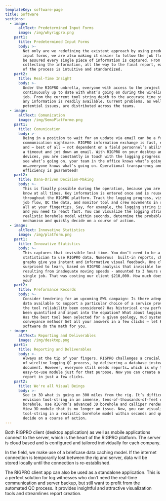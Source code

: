 ```yaml
---
templateKey: software-page
title: Software
sections:
  - image:
      altText: Predetermined Input Forms
      image: /img/whyrigpro.png
    part1:
      title: Predetermined Input Forms
      body: >-
        Not only are we redefining the existent approach by using predetermined
        input forms, we are also making it easier to follow the job flow and to
        be assured every single piece of information is captured. From
        collecting the information, all the way to the final report, each step
        of the process is intuitive and standardized.
    part2:
      title: Real-Time Insight
      body: >-
        Under the RIGPRO umbrella, everyone with access to the project is
        continuously up to date with what’s going on during the wireline logging
        job. From the current tool string depth to the accurate time statistics,
        any information is readily available. Current problems, as well as
        potential issues, are distributed across the teams.
  - image:
      altText: Comunication
      image: /img/SemaPlatforme.png
    part1:
      title: Comunication
      body: >-
        Being in a position to wait for an update via email can be a frustrating
        communication nightmare. RIGPRO information exchange is fast, efficient
        and – best of all – not dependent on a field personnel’s ability to take
        a timeout and jot down an email. With RIGPRO on your desktop and mobile
        devices, you are constantly in touch with the logging progress. You can
        see what’s going on, your team in the office knows what’s going
        on…everyone knows what’s going on. Operational transparency and time
        efficiency is guaranteed!
    part2:
      title: Dana-Driven Decision-Making
      body: >-
        This is finally possible during the operation, because you are in the
        know at all times. Key information is entered once and is reused
        throughout the RIGPRO platform. Track the logging progress, visualize
        job flow, QC the data, and monitor tool and crew movements in real-time,
        all at your fingertips. Say, for example, the logging string is stuck
        and you need to react fast. You can visualize the logging string in a
        realistic borehole model within seconds, determine the probable sticking
        mechanism and quickly decide on a course of action.
  - image:
      altText: Innovative Statistics
      image: /img/platform.png
    part1:
      title: Innovative Statistics
      body: >-
        This captures that invisible lost time. You don’t need to be a
        statistician to use RIGPRO data. Numerous  built-in reports, charts, and
        graphs give you instant and informative visual feedback. One client was
        surprised to learn, based on RIGPRO analysis that invisible lost time -
        resulting from inadequate moving speeds - amounted to 3 hours on a
        single job. That was costing our client $210,000. How much does it cost
        you?
    part2:
      title: Preformance Records
      body: >-
        Consider tendering for an upcoming EWL campaign: Is there adequate hard
        data available to support a particular choice of a service provider? Has
        the tool reliability been considered? Has historical crew performance
        been quantified and input into the equation? What about logging speeds?
        Has the best tool been selected for a given geology, mud system and
        conveyance method? Get all your answers in a few clicks – let RIGPRO
        software do the math for you.
  - image:
      altText: Reporting and Deliverables
      image: /img/desktop.png
    part1:
      title: Reporting and Deliverables
      body: >-
        Always at the tip of your fingers. RIGPRO challenges a crucial paradigm
        of wireline logging QC process, by delivering a database instead of a
        document. However, everyone still needs reports… which is why there's an
        easy-to-use module just for that purpose. Now you can create a relevant
        report in just a few clicks.
    part2:
      title: We're all Visual Beings
      body: >-
        See in 3D what is going on 300 miles from the rig. It’s difficult to
        envision tool-string in an immense, tens-of-thousands-of-feet deep
        borehole. Use RIGPRO’s advanced 3D borehole and calliper rendering Depth
        View 3D module that is no longer an issue. Now, you can visualize the
        tool-string in a realistic borehole model within seconds and quickly
        decide on a course of action.
---
```

Both RIGPRO client (desktop application) as well as mobile applications connect to the server, which is the heart of  the RIGPRO platform. The server is cloud based and is configured and tailored individually for each company.

In the field, we make use of a briefcase data caching model. If the internet connection is temporarily lost between the  rig and server, data will be stored locally until the connection is re-established.

The RIGPRO client app can also be used as a standalone application. This is a perfect solution for log witnesses who  don’t need the real-time communication and server backup, but still want to profit from the automated QC process. 
It provides insightful and attractive visualization tools and streamlines report creation.
